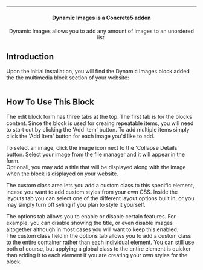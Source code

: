 <p align="center">
    <img alt="" src="http://archebian.org/img/dynamic-images-logo.jpg"/>
</p>
<hr>
<h4 align="center">
    Dynamic Images is a Concrete5 addon
</h4>
<p align="center">
    Dynamic Images allows you to add any amount of images to an unordered list.
</p>
<article class="markdown-body">
    <h1>Introduction</h1>
    <p> Upon the initial installation, you will find the Dynamic Images block added the the multimedia block section of your website: </p>
    <img alt="" src="http://archebian.org/img/multimedia.jpg"/>
    <h1>How To Use This Block</h1>
    <p> The edit block form has three tabs at the top.  The first tab is for the blocks content.  Since the block is used for creaing repeatable items, you will need to start out by clicking the 'Add Item' button.  To add multiple items simply click the 'Add Item' button for each image you'd like to add. </p>
    <p>
        To select an image, click the image icon next to the 'Collapse Details' button.  Select your image from the file manager and it will appear in the form.<br>
        Optionall, you may add a title that will be displayed along with the image when the block is displayed on your website.
    </p>
    <p>
        The custom class area lets you add a custom class to this specific element, incase you want to add custom styles from your own CSS.  Inside the layouts tab you can select one of the different layout options built in, or you may simply turn off syling if you plan to style it yourself.
    </p>
    <p>
        The options tab allows you to enable or disable certain features.  For example, you can disable showing the title, or even disable images altogether although in most cases you will want to keep this enabled.<br>
        The custom class field in the options tab allows you to add a custom class to the entire container rather than each individual element.  You can still use both of course, but applying a global class to the entire element is quicker than adding it to each element if you are creating your own styles for the block.
    </p>
</article>
